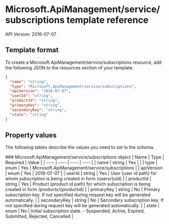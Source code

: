 # Microsoft.ApiManagement/service/subscriptions template reference
API Version: 2016-07-07
## Template format

To create a Microsoft.ApiManagement/service/subscriptions resource, add the following JSON to the resources section of your template.

```json
{
  "name": "string",
  "type": "Microsoft.ApiManagement/service/subscriptions",
  "apiVersion": "2016-07-07",
  "userId": "string",
  "productId": "string",
  "primaryKey": "string",
  "secondaryKey": "string",
  "state": "string"
}
```
## Property values

The following tables describe the values you need to set in the schema.

<a id="Microsoft.ApiManagement/service/subscriptions" />
### Microsoft.ApiManagement/service/subscriptions object
|  Name | Type | Required | Value |
|  ---- | ---- | ---- | ---- |
|  name | string | Yes |  |
|  type | enum | Yes | Microsoft.ApiManagement/service/subscriptions |
|  apiVersion | enum | Yes | 2016-07-07 |
|  userId | string | Yes | User (user id path) for whom subscription is being created in form /users/{uid} |
|  productId | string | Yes | Product (product id path) for which subscription is being created in form /products/{productid} |
|  primaryKey | string | No | Primary subscription key. If not specified during request key will be generated automatically. |
|  secondaryKey | string | No | Secondary subscription key. If not specified during request key will be generated automatically. |
|  state | enum | No | Initial subscription state. - Suspended, Active, Expired, Submitted, Rejected, Cancelled |

